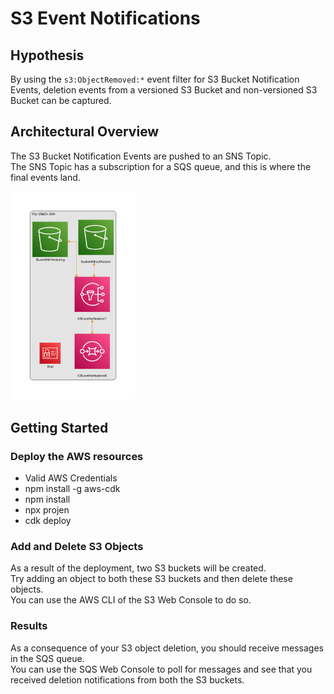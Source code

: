 # S3 Event Notifications

## Hypothesis

By using the `s3:ObjectRemoved:*` event filter for S3 Bucket Notification Events, deletion events from a versioned S3 Bucket and non-versioned S3 Bucket can be captured.

## Architectural Overview

The S3 Bucket Notification Events are pushed to an SNS Topic.  
The SNS Topic has a subscription for a SQS queue, and this is where the final events land.

<img src="diagram.png" width=200>

## Getting Started

### Deploy the AWS resources

- Valid AWS Credentials
- npm install -g aws-cdk
- npm install
- npx projen
- cdk deploy

### Add and Delete S3 Objects

As a result of the deployment, two S3 buckets will be created.  
Try adding an object to both these S3 buckets and then delete these objects.  
You can use the AWS CLI of the S3 Web Console to do so.

### Results

As a consequence of your S3 object deletion, you should receive messages in the SQS queue.  
You can use the SQS Web Console to poll for messages and see that you received deletion notifications from both the S3 buckets.
